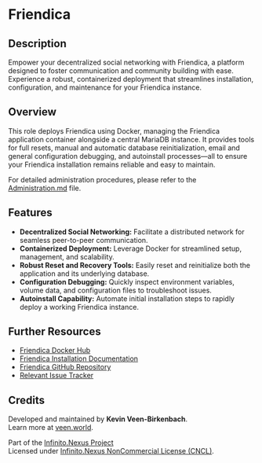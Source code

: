 # Friendica

## Description

Empower your decentralized social networking with Friendica, a platform designed to foster communication and community building with ease. Experience a robust, containerized deployment that streamlines installation, configuration, and maintenance for your Friendica instance.

## Overview

This role deploys Friendica using Docker, managing the Friendica application container alongside a central MariaDB instance. It provides tools for full resets, manual and automatic database reinitialization, email and general configuration debugging, and autoinstall processes—all to ensure your Friendica installation remains reliable and easy to maintain.

For detailed administration procedures, please refer to the [Administration.md](./Administration.md) file.

## Features

- **Decentralized Social Networking:** Facilitate a distributed network for seamless peer-to-peer communication.
- **Containerized Deployment:** Leverage Docker for streamlined setup, management, and scalability.
- **Robust Reset and Recovery Tools:** Easily reset and reinitialize both the application and its underlying database.
- **Configuration Debugging:** Quickly inspect environment variables, volume data, and configuration files to troubleshoot issues.
- **Autoinstall Capability:** Automate initial installation steps to rapidly deploy a working Friendica instance.

## Further Resources

- [Friendica Docker Hub](https://hub.docker.com/_/friendica)
- [Friendica Installation Documentation](https://wiki.friendi.ca/docs/install)
- [Friendica GitHub Repository](https://github.com/friendica/docker)
- [Relevant Issue Tracker](https://github.com/friendica/friendica/issues)

## Credits

Developed and maintained by **Kevin Veen-Birkenbach**.  
Learn more at [veen.world](https://www.veen.world).

Part of the [Infinito.Nexus Project](https://github.com/kevinveenbirkenbach/infinito-nexus)  
Licensed under [Infinito.Nexus NonCommercial License (CNCL)](https://s.veen.world/cncl).